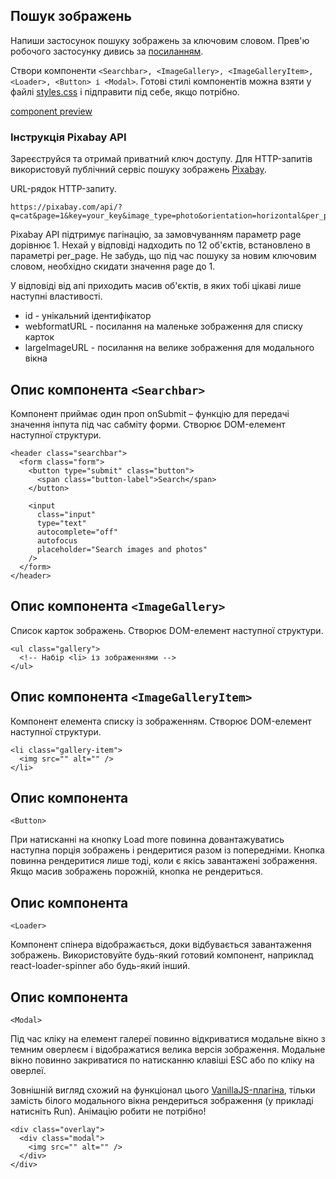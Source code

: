 ## Пошук зображень
Напиши застосунок пошуку зображень за ключовим словом. Прев'ю робочого застосунку дивись за [посиланням](https://drive.google.com/file/d/1oXCGyiq4uKwW0zzraZLKk4lh3voBlBzZ/view).

Створи компоненти ```<Searchbar>, <ImageGallery>, <ImageGalleryItem>, <Loader>, <Button> і <Modal>```. Готові стилі компонентів можна взяти у файлі [styles.css](https://minhaskamal.github.io/DownGit/#/home?url=https:%2F%2Fgithub.com%2Fgoitacademy%2Freact-homework%2Fblob%2Fmaster%2Fhomework-03%2Fimage-finder%2Fstyles.css) і підправити під себе, якщо потрібно.

[component preview](https://textbook.edu.goit.global/lms-react-homework/v1/uk/img/hw-03/image-finder.jpg)

### Інструкція Pixabay API

Зареєструйся та отримай приватний ключ доступу. Для HTTP-запитів використовуй публічний сервіс пошуку зображень [Pixabay](https://pixabay.com/api/docs/).

URL-рядок HTTP-запиту.
```
https://pixabay.com/api/?q=cat&page=1&key=your_key&image_type=photo&orientation=horizontal&per_page=12
```

Pixabay API підтримує пагінацію, за замовчуванням параметр page дорівнює 1. Нехай у відповіді надходить по 12 об'єктів, встановлено в параметрі per_page. Не забудь, що під час пошуку за новим ключовим словом, необхідно скидати значення page до 1.

У відповіді від апі приходить масив об'єктів, в яких тобі цікаві лише наступні властивості.

* id - унікальний ідентифікатор
* webformatURL - посилання на маленьке зображення для списку карток
* largeImageURL - посилання на велике зображення для модального вікна
  
## Опис компонента ```<Searchbar>```
Компонент приймає один проп onSubmit – функцію для передачі значення інпута під час сабміту форми. Створює DOM-елемент наступної структури.
```
<header class="searchbar">
  <form class="form">
    <button type="submit" class="button">
      <span class="button-label">Search</span>
    </button>

    <input
      class="input"
      type="text"
      autocomplete="off"
      autofocus
      placeholder="Search images and photos"
    />
  </form>
</header>
```
## Опис компонента ```<ImageGallery>```
Список карток зображень. Створює DOM-елемент наступної структури.
```
<ul class="gallery">
  <!-- Набір <li> із зображеннями -->
</ul>
```
## Опис компонента ```<ImageGalleryItem>```
Компонент елемента списку із зображенням. Створює DOM-елемент наступної структури.
```
<li class="gallery-item">
  <img src="" alt="" />
</li>
```
## Опис компонента 
```<Button>```

При натисканні на кнопку Load more повинна довантажуватись наступна порція зображень і рендеритися разом із попередніми. Кнопка повинна рендеритися лише тоді, коли є якісь завантажені зображення. Якщо масив зображень порожній, кнопка не рендериться.

## Опис компонента 
```<Loader>```

Компонент спінера відображається, доки відбувається завантаження зображень. Використовуйте будь-який готовий компонент, наприклад react-loader-spinner або будь-який інший.

## Опис компонента 
```<Modal>```

Під час кліку на елемент галереї повинно відкриватися модальне вікно з темним оверлеєм і відображатися велика версія зображення. Модальне вікно повинно закриватися по натисканню клавіші ESC або по кліку на оверлеї.

Зовнішній вигляд схожий на функціонал цього [VanillaJS-плагіна](https://basiclightbox.electerious.com/), тільки замість білого модального вікна рендериться зображення (у прикладі натисніть Run). Анімацію робити не потрібно!
```
<div class="overlay">
  <div class="modal">
    <img src="" alt="" />
  </div>
</div>
```